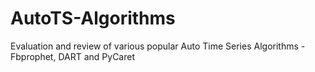 # AutoTS-Algorithms
Evaluation and review of various popular Auto Time Series Algorithms - Fbprophet, DART and PyCaret
